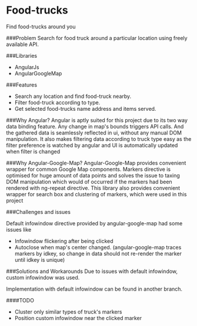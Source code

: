# Food-trucks
Find food-trucks around you

###Problem
Search for food truck around a particular location using freely available API.

###Libraries

- AngularJs
- AngularGoogleMap

###Features
- Search any location and find food-truck nearby.
- Filter food-truck according to type.
- Get selected food-trucks name address and items served.

###Why Angular?
Angular is aptly suited for this project due to its two way data binding feature. Any change in map's bounds triggers API calls. And the gathered data is seamlessly reflected in ui, without any manual DOM manipulation.
It also makes filtering data according to truck type easy as the filter preference is watched by angular and UI is automatically updated when filter is changed

###Why Angular-Google-Map?
Angular-Google-Map provides convenient wrapper for common Google Map components. Markers directive is optimised for huge amount of data points and solves the issue to taxing DOM manipulation which would of occurred if the markers had been rendered with ng-repeat directive.
This library also provides convenient wrapper for search box and clustering of markers, which were used in this project

###Challenges and issues

Default infowindow directive provided by angular-google-map had some issues like 
* Infowindow flickering after being clicked
* Autoclose when map's center changed. (angular-google-map traces markers by idkey, so change in data should not re-render the marker until idkey is unique)



###Solutions and Workarounds
Due to issues with default infowindow, custom infowindow was used. 

Implementation with default infowindow can be found in another branch.

####TODO
- Cluster only similar types of truck's markers
- Position custom infowindow near the clicked marker

